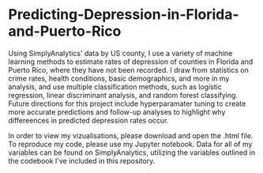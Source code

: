 # Predicting-Depression-in-Florida-and-Puerto-Rico
Using SimplyAnalytics' data by US county, I use a variety of machine learning methods to estimate rates of depression of counties in Florida and Puerto Rico, where they have not been recorded. I draw from statistics on crime rates, health conditions, basic demographics, and more in my analysis, and use multiple classification methods, such as logistic regression, linear discriminant analysis, and random forest classifying. Future directions for this project include hyperparamater tuning to create more accurate predictions and follow-up analyses to highlight why differeences in predicted depression rates occur.

In order to view my vizualisations, please download and open the .html file. To reproduce my code, please use my Jupyter notebook. Data for all of my variables can be found on SimplyAnalytics, utilizing the variables outlined in the codebook I've included in this repository.
